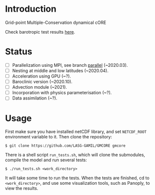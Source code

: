 # Introduction

Grid-point Multiple-Conservation dynamical cORE

Check barotropic test results [here](https://github.com/gmcore-project/gmcore/wiki/Test-Archive).

# Status

- [ ] Parallelization using MPI, see branch [parallel](https://github.com/LASG-GAMIL/GMCORE/tree/parallel) (~2020.03).
- [ ] Nesting at middle and low latitudes (~2020.04).
- [ ] Acceleration using GPU (~?).
- [ ] Baroclinic version (~2020.10).
- [ ] Advection module (~2021).
- [ ] Incorporation with physics parameterisation (~?).
- [ ] Data assimilation (~?).

# Usage

First make sure you have installed netCDF library, and set `NETCDF_ROOT` environment variable to it. Then clone the repository:
```
$ git clone https://github.com/LASG-GAMIL/GMCORE gmcore
```
There is a shell script `run_tests.sh`, which will clone the submodules, compile the model and run several tests:
```
$ ./run_tests.sh <work_directory>
```
It will take some time to run the tests. When the tests are finished, cd to `<work_directory>`, and use some visualization tools, such as Panoply, to view the results.
